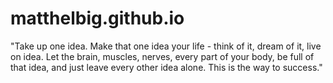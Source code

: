 matthelbig.github.io
====================

"Take up one idea. Make that one idea your life - think of it, dream of it, live on idea. Let the brain, muscles, nerves, every part of your body, be full of that idea, and just leave every other idea alone. This is the way to success."
